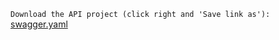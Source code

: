 ``Download the API project (click right and 'Save link as'):``
[swagger.yaml](https://picfab.github.io/fabienpicard_13_15042021.github.io/swagger.yaml)

